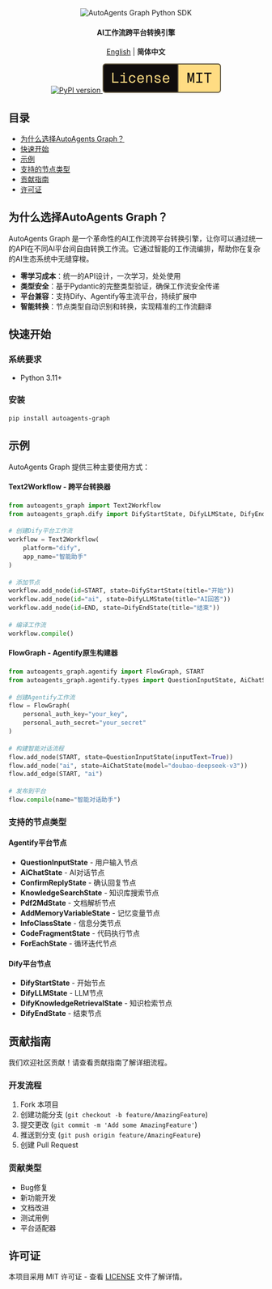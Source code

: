 <div align="center">

<img src="https://img.shields.io/badge/-autoagents_graph-000000?style=for-the-badge&labelColor=faf9f6&color=faf9f6&logoColor=000000" alt="AutoAgents Graph Python SDK" width="380"/>

<h4>AI工作流跨平台转换引擎</h4>

[English](README.md) | **简体中文**

<a href="https://pypi.org/project/autoagents-graph">
  <picture>
    <source media="(prefers-color-scheme: dark)" srcset="https://img.shields.io/pypi/v/autoagents-graph.svg?style=for-the-badge" />
    <img alt="PyPI version" src="https://img.shields.io/pypi/v/autoagents-graph.svg?style=for-the-badge" />
  </picture>
</a>
<picture>
  <source media="(prefers-color-scheme: dark)" srcset="media/dark_license.svg" />
  <img alt="License MIT" src="media/light_license.svg" />
</picture>

</div>

## 目录

- [为什么选择AutoAgents Graph？](#为什么选择autoagents-graph)
- [快速开始](#快速开始)
- [示例](#示例)
- [支持的节点类型](#支持的节点类型)
- [贡献指南](#贡献指南)
- [许可证](#许可证)

## 为什么选择AutoAgents Graph？

AutoAgents Graph 是一个革命性的AI工作流跨平台转换引擎，让你可以通过统一的API在不同AI平台间自由转换工作流。它通过智能的工作流编排，帮助你在复杂的AI生态系统中无缝穿梭。

- **零学习成本**：统一的API设计，一次学习，处处使用
- **类型安全**：基于Pydantic的完整类型验证，确保工作流安全传递
- **平台兼容**：支持Dify、Agentify等主流平台，持续扩展中
- **智能转换**：节点类型自动识别和转换，实现精准的工作流翻译

## 快速开始

### 系统要求
- Python 3.11+

### 安装
```bash
pip install autoagents-graph
```

## 示例

AutoAgents Graph 提供三种主要使用方式：

#### Text2Workflow - 跨平台转换器
```python
from autoagents_graph import Text2Workflow
from autoagents_graph.dify import DifyStartState, DifyLLMState, DifyEndState, START, END

# 创建Dify平台工作流
workflow = Text2Workflow(
    platform="dify",
    app_name="智能助手"
)

# 添加节点
workflow.add_node(id=START, state=DifyStartState(title="开始"))
workflow.add_node(id="ai", state=DifyLLMState(title="AI回答"))
workflow.add_node(id=END, state=DifyEndState(title="结束"))

# 编译工作流
workflow.compile()
```

#### FlowGraph - Agentify原生构建器
```python
from autoagents_graph.agentify import FlowGraph, START
from autoagents_graph.agentify.types import QuestionInputState, AiChatState

# 创建Agentify工作流
flow = FlowGraph(
    personal_auth_key="your_key",
    personal_auth_secret="your_secret"
)

# 构建智能对话流程
flow.add_node(START, state=QuestionInputState(inputText=True))
flow.add_node("ai", state=AiChatState(model="doubao-deepseek-v3"))
flow.add_edge(START, "ai")

# 发布到平台
flow.compile(name="智能对话助手")
```

### 支持的节点类型

#### Agentify平台节点
- **QuestionInputState** - 用户输入节点
- **AiChatState** - AI对话节点
- **ConfirmReplyState** - 确认回复节点
- **KnowledgeSearchState** - 知识库搜索节点
- **Pdf2MdState** - 文档解析节点
- **AddMemoryVariableState** - 记忆变量节点
- **InfoClassState** - 信息分类节点
- **CodeFragmentState** - 代码执行节点
- **ForEachState** - 循环迭代节点

#### Dify平台节点
- **DifyStartState** - 开始节点
- **DifyLLMState** - LLM节点
- **DifyKnowledgeRetrievalState** - 知识检索节点
- **DifyEndState** - 结束节点

## 贡献指南

我们欢迎社区贡献！请查看贡献指南了解详细流程。

### 开发流程
1. Fork 本项目
2. 创建功能分支 (`git checkout -b feature/AmazingFeature`)
3. 提交更改 (`git commit -m 'Add some AmazingFeature'`)
4. 推送到分支 (`git push origin feature/AmazingFeature`)
5. 创建 Pull Request

### 贡献类型
- Bug修复
- 新功能开发
- 文档改进
- 测试用例
- 平台适配器

## 许可证

本项目采用 MIT 许可证 - 查看 [LICENSE](LICENSE) 文件了解详情。